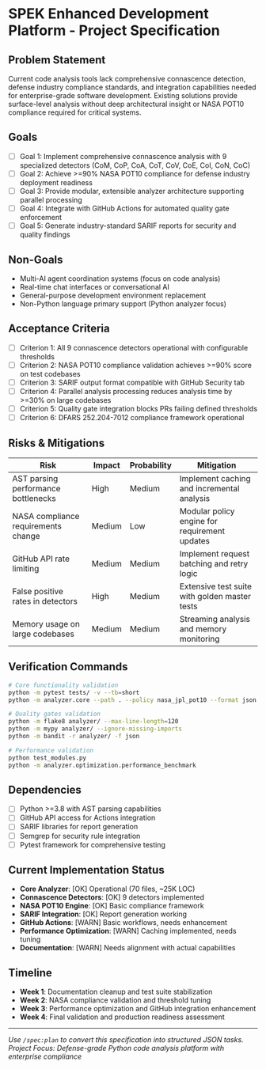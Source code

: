 # SPEK Enhanced Development Platform - Project Specification

## Problem Statement
Current code analysis tools lack comprehensive connascence detection, defense industry compliance standards, and integration capabilities needed for enterprise-grade software development. Existing solutions provide surface-level analysis without deep architectural insight or NASA POT10 compliance required for critical systems.

## Goals
- [ ] Goal 1: Implement comprehensive connascence analysis with 9 specialized detectors (CoM, CoP, CoA, CoT, CoV, CoE, CoI, CoN, CoC)
- [ ] Goal 2: Achieve >=90% NASA POT10 compliance for defense industry deployment readiness
- [ ] Goal 3: Provide modular, extensible analyzer architecture supporting parallel processing
- [ ] Goal 4: Integrate with GitHub Actions for automated quality gate enforcement
- [ ] Goal 5: Generate industry-standard SARIF reports for security and quality findings

## Non-Goals
- Multi-AI agent coordination systems (focus on code analysis)
- Real-time chat interfaces or conversational AI
- General-purpose development environment replacement
- Non-Python language primary support (Python analyzer focus)

## Acceptance Criteria
- [ ] Criterion 1: All 9 connascence detectors operational with configurable thresholds
- [ ] Criterion 2: NASA POT10 compliance validation achieves >=90% score on test codebases
- [ ] Criterion 3: SARIF output format compatible with GitHub Security tab
- [ ] Criterion 4: Parallel analysis processing reduces analysis time by >=30% on large codebases
- [ ] Criterion 5: Quality gate integration blocks PRs failing defined thresholds
- [ ] Criterion 6: DFARS 252.204-7012 compliance framework operational

## Risks & Mitigations
| Risk | Impact | Probability | Mitigation |
|------|--------|-------------|------------|
| AST parsing performance bottlenecks | High | Medium | Implement caching and incremental analysis |
| NASA compliance requirements change | Medium | Low | Modular policy engine for requirement updates |
| GitHub API rate limiting | Medium | Medium | Implement request batching and retry logic |
| False positive rates in detectors | High | Medium | Extensive test suite with golden master tests |
| Memory usage on large codebases | Medium | Medium | Streaming analysis and memory monitoring |

## Verification Commands
```bash
# Core functionality validation
python -m pytest tests/ -v --tb=short
python -m analyzer.core --path . --policy nasa_jpl_pot10 --format json

# Quality gates validation
python -m flake8 analyzer/ --max-line-length=120
python -m mypy analyzer/ --ignore-missing-imports
python -m bandit -r analyzer/ -f json

# Performance validation
python test_modules.py
python -m analyzer.optimization.performance_benchmark
```

## Dependencies
- [ ] Python >=3.8 with AST parsing capabilities
- [ ] GitHub API access for Actions integration
- [ ] SARIF libraries for report generation
- [ ] Semgrep for security rule integration
- [ ] Pytest framework for comprehensive testing

## Current Implementation Status
- **Core Analyzer**: [OK] Operational (70 files, ~25K LOC)
- **Connascence Detectors**: [OK] 9 detectors implemented
- **NASA POT10 Engine**: [OK] Basic compliance framework
- **SARIF Integration**: [OK] Report generation working
- **GitHub Actions**: [WARN] Basic workflows, needs enhancement
- **Performance Optimization**: [WARN] Caching implemented, needs tuning
- **Documentation**: [WARN] Needs alignment with actual capabilities

## Timeline
- **Week 1**: Documentation cleanup and test suite stabilization
- **Week 2**: NASA compliance validation and threshold tuning
- **Week 3**: Performance optimization and GitHub integration enhancement
- **Week 4**: Final validation and production readiness assessment

---
*Use `/spec:plan` to convert this specification into structured JSON tasks.*
*Project Focus: Defense-grade Python code analysis platform with enterprise compliance*